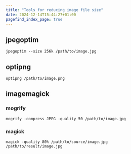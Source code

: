 ```yaml
---
title: "Tools for reducing image file size"
date: 2024-12-14T15:44:27+01:00
pagefind_index_page: true
---
```


## jpegoptim

```terminal
jpegoptim --size 256k /path/to/image.jpg
```

## optipng

```terminal
optipng /path/to/image.png
```

## imagemagick

### mogrify

```terminal
mogrify -compress JPEG -quality 50 /path/to/image.jpg
```

### magick

```terminal
magick -quality 80% /path/to/source/image.jpg /path/to/result/image.jpg
```
